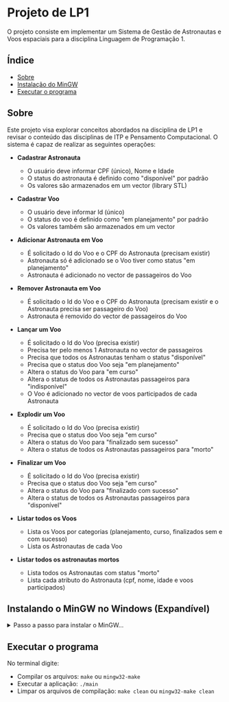 # Projeto de LP1

O projeto consiste em implementar um Sistema de Gestão de Astronautas e Voos espaciais para a disciplina Linguagem de Programação 1. 

## Índice

- [Sobre](#sobre)
- [Instalação do MinGW](#Instalando-o-MinGW-no-Windows-(Expandivel))
- [Executar o programa](#Executar-o-programa)

## Sobre

Este projeto visa explorar conceitos abordados na disciplina de LP1 e revisar o conteúdo das disciplinas de ITP e Pensamento Computacional. O sistema é capaz de realizar as seguintes operações:

- **Cadastrar Astronauta**
  - O usuário deve informar CPF (único), Nome e Idade
  - O status do astronauta é definido como "disponível" por padrão
  - Os valores são armazenados em um vector (library STL)

- **Cadastrar Voo**
  - O usuário deve informar Id (único)
  - O status do voo é definido como "em planejamento" por padrão
  - Os valores também são armazenados em um vector

- **Adicionar Astronauta em Voo**
  - É solicitado o Id do Voo e o CPF do Astronauta (precisam existir)
  - Astronauta só é adicionado se o Voo tiver como status "em planejamento"
  - Astronauta é adicionado no vector de passageiros do Voo
  
- **Remover Astronauta em Voo**
  - É solicitado o Id do Voo e o CPF do Astronauta (precisam existir e o Astronauta precisa ser passageiro do Voo)
  - Astronauta é removido do vector de passageiros do Voo

- **Lançar um Voo**
  - É solicitado o Id do Voo (precisa existir)
  - Precisa ter pelo menos 1 Astronauta no vector de passageiros
  - Precisa que todos os Astronautas tenham o status "disponível"
  - Precisa que o status doo Voo seja "em planejamento"
  - Altera o status do Voo para "em curso"
  - Altera o status de todos os Astronautas passageiros para "indisponível"
  - O Voo é adicionado no vector de voos participados de cada Astronauta 

- **Explodir um Voo**
  - É solicitado o Id do Voo (precisa existir)
  - Precisa que o status doo Voo seja "em curso"
  - Altera o status do Voo para "finalizado sem sucesso"
  - Altera o status de todos os Astronautas passageiros para "morto"

- **Finalizar um Voo**
  - É solicitado o Id do Voo (precisa existir)
  - Precisa que o status doo Voo seja "em curso"
  - Altera o status do Voo para "finalizado com sucesso"
  - Altera o status de todos os Astronautas passageiros para "disponível"

- **Listar todos os Voos**
  - Lista os Voos por categorias (planejamento, curso, finalizados sem e com sucesso)
  - Lista os Astronautas de cada Voo

- **Listar todos os astronautas mortos**
  - Lista todos os Astronautas com status "morto"
  - Lista cada atributo do Astronauta (cpf, nome, idade e voos participados)

## Instalando o MinGW no Windows (Expandível)

<details>
  <summary>Passo a passo para instalar o MinGW...</summary>

### 1. Baixar o Instalador do MinGW

1. Acesse o site oficial do MinGW: [MinGW](http://www.mingw.org/)
2. Clique em "Download Installer" para baixar o instalador (`mingw-get-setup.exe`).

### 2. Instalar o MinGW

1. Execute o instalador baixado (`mingw-get-setup.exe`).
2. Clique em "Install" na janela de boas-vindas.
3. Escolha o diretório de instalação (o padrão é `C:\MinGW`) e clique em "Continue".
4. Aguarde até que o instalador baixe os arquivos necessários e instale o MinGW.

### 3. Configurar o MinGW

1. Após a instalação, o `MinGW Installation Manager` será aberto automaticamente.
2. No `MinGW Installation Manager`, selecione a opção "Basic Setup" no painel esquerdo.
3. Marque as seguintes opções para instalação:
   - `mingw32-gcc-g++`: Compilador para C++
   - `mingw32-base`: Ferramentas básicas
   - `mingw32-msys-base`: Ferramentas de MSYS
4. Clique em "Installation" no menu superior e depois em "Apply Changes".
5. Na janela que aparecer, clique em "Apply" para iniciar a instalação dos pacotes selecionados.
6. Aguarde a conclusão da instalação.

### 4. Adicionar MinGW ao PATH do Sistema

1. Abra o `Painel de Controle`.
2. Vá para `Sistema e Segurança` > `Sistema` > `Configurações avançadas do sistema`.
3. Na aba `Avançado`, clique em `Variáveis de Ambiente`.
4. Na seção `Variáveis do sistema`, encontre a variável `Path` e clique em `Editar`.
5. Clique em `Novo` e adicione o caminho para o diretório `bin` do MinGW (por exemplo, `C:\MinGW\bin`).
6. Clique em `OK` para fechar todas as janelas.

### 5. Verificar a Instalação

1. Abra o `Prompt de Comando` ou `PowerShell`.
2. Digite `g++ --version` e pressione `Enter` para verificar se o compilador foi instalado corretamente. Você deve ver a versão do `g++` instalada.
3. Digite `mingw32-make --version` e pressione `Enter` para verificar se o `make` foi instalado corretamente. Você deve ver a versão do `make` instalada.

</details>


## Executar o programa

No terminal digite:
- Compilar os arquivos: ```make``` ou ```mingw32-make```
- Executar a aplicação: ```./main```
- Limpar os arquivos de compilação: ```make clean``` ou ```mingw32-make clean```
